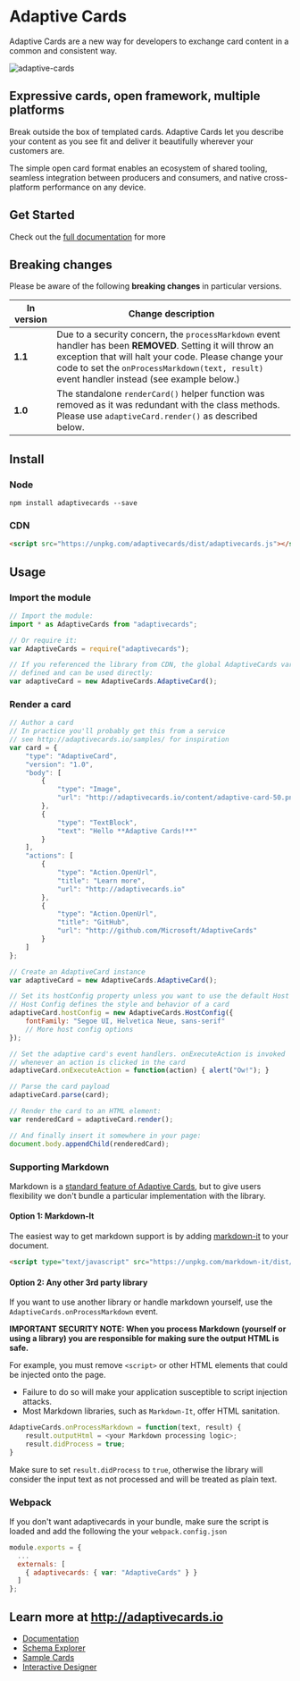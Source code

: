 # Adaptive Cards

Adaptive Cards are a new way for developers to exchange card content in a common and consistent way.

![adaptive-cards](http://adaptivecards.io/content/overview.jpg)

## Expressive cards, open framework, multiple platforms

Break outside the box of templated cards. Adaptive Cards let you describe your content as you see fit and deliver it beautifully wherever your customers are.

The simple open card format enables an ecosystem of shared tooling, seamless integration between producers and consumers, and native cross-platform performance on any device.

## Get Started

Check out the [full documentation](https://docs.microsoft.com/en-us/adaptive-cards/display/libraries/htmlclient) for more

## Breaking changes

Please be aware of the following **breaking changes** in particular versions.

| In version | Change description |
|---|---|
| **1.1** | Due to a security concern, the `processMarkdown` event handler has been **REMOVED**. Setting it will throw an exception that will halt your code. Please change your code to set the `onProcessMarkdown(text, result)` event handler instead (see example below.) |
| **1.0** | The standalone `renderCard()` helper function was removed as it was redundant with the class methods. Please use `adaptiveCard.render()` as described below. |

## Install

### Node

```console
npm install adaptivecards --save
```

### CDN

```html
<script src="https://unpkg.com/adaptivecards/dist/adaptivecards.js"></script>
```

## Usage

### Import the module

```js
// Import the module:
import * as AdaptiveCards from "adaptivecards";

// Or require it:
var AdaptiveCards = require("adaptivecards");

// If you referenced the library from CDN, the global AdaptiveCards variable is already
// defined and can be used directly:
var adaptiveCard = new AdaptiveCards.AdaptiveCard();
```

### Render a card

```js
// Author a card
// In practice you'll probably get this from a service
// see http://adaptivecards.io/samples/ for inspiration
var card = {
    "type": "AdaptiveCard",
    "version": "1.0",
    "body": [
        {
            "type": "Image",
            "url": "http://adaptivecards.io/content/adaptive-card-50.png"
        },
        {
            "type": "TextBlock",
            "text": "Hello **Adaptive Cards!**"
        }
    ],
    "actions": [
        {
            "type": "Action.OpenUrl",
            "title": "Learn more",
            "url": "http://adaptivecards.io"
        },
        {
            "type": "Action.OpenUrl",
            "title": "GitHub",
            "url": "http://github.com/Microsoft/AdaptiveCards"
        }
    ]
};

// Create an AdaptiveCard instance
var adaptiveCard = new AdaptiveCards.AdaptiveCard();

// Set its hostConfig property unless you want to use the default Host Config
// Host Config defines the style and behavior of a card
adaptiveCard.hostConfig = new AdaptiveCards.HostConfig({
    fontFamily: "Segoe UI, Helvetica Neue, sans-serif"
    // More host config options
});

// Set the adaptive card's event handlers. onExecuteAction is invoked
// whenever an action is clicked in the card
adaptiveCard.onExecuteAction = function(action) { alert("Ow!"); }

// Parse the card payload
adaptiveCard.parse(card);

// Render the card to an HTML element:
var renderedCard = adaptiveCard.render();

// And finally insert it somewhere in your page:
document.body.appendChild(renderedCard);
```

### Supporting Markdown

Markdown is a [standard feature of Adaptive Cards](https://docs.microsoft.com/en-us/adaptive-cards/authoring-cards/text-features), but to give users flexibility we don't bundle a particular implementation with the library.

#### Option 1: Markdown-It

The easiest way to get markdown support is by adding [markdown-it](https://github.com/markdown-it/markdown-it) to your document.

```html
<script type="text/javascript" src="https://unpkg.com/markdown-it/dist/markdown-it.js"></script>
```

#### Option 2: Any other 3rd party library

If you want to use another library or handle markdown yourself, use the `AdaptiveCards.onProcessMarkdown` event.

**IMPORTANT SECURITY NOTE: When you process Markdown (yourself or using a library) you are responsible for making sure the output HTML is safe.**

For example, you must remove `<script>` or other HTML elements that could be injected onto the page.

* Failure to do so will make your application susceptible to script injection attacks. 
* Most Markdown libraries, such as `Markdown-It`, offer HTML sanitation.

```js
AdaptiveCards.onProcessMarkdown = function(text, result) {
	result.outputHtml = <your Markdown processing logic>;
	result.didProcess = true;
}
```

Make sure to set `result.didProcess` to `true`, otherwise the library will consider the input text as not processed and will be treated as plain text.

### Webpack

If you don't want adaptivecards in your bundle, make sure the script is loaded and add the following the your `webpack.config.json`

```js
module.exports = {
  ...
  externals: [
    { adaptivecards: { var: "AdaptiveCards" } }
  ]
};
```

## Learn more at http://adaptivecards.io
* [Documentation](http://adaptivecards.io/documentation/)
* [Schema Explorer](http://adaptivecards.io/explorer/)
* [Sample Cards](http://adaptivecards.io/samples/)
* [Interactive Designer](http://adaptivecards.io/designer/)
